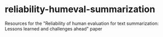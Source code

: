 # reliability-humeval-summarization
Resources for the "Reliability of human evaluation for text summarization: Lessons learned and challenges ahead" paper
